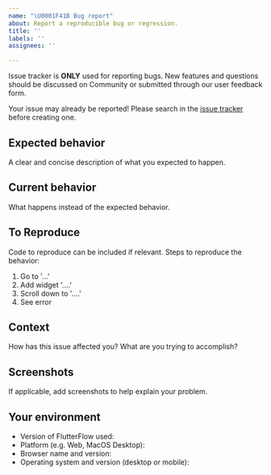 ```yaml
---
name: "\U0001F41B Bug report"
about: Report a reproducible bug or regression.
title: ''
labels: ''
assignees: ''

---
```


Issue tracker is **ONLY** used for reporting bugs. New features and questions should be discussed on Community or submitted through our user feedback form.

Your issue may already be reported! Please search in the [issue tracker](../) before creating one.

## Expected behavior
A clear and concise description of what you expected to happen.

## Current behavior
What happens instead of the expected behavior.

## To Reproduce
Code to reproduce can be included if relevant.
Steps to reproduce the behavior:
1. Go to '...'
2. Add widget '....'
3. Scroll down to '....'
4. See error

## Context
How has this issue affected you? What are you trying to accomplish? 

## Screenshots
If applicable, add screenshots to help explain your problem.

## Your environment
* Version of FlutterFlow used: 
* Platform (e.g. Web, MacOS Desktop): 
* Browser name and version: 
* Operating system and version (desktop or mobile):
